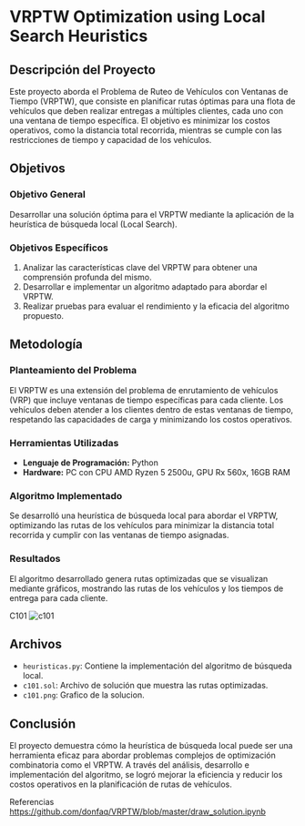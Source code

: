 # VRPTW Optimization using Local Search Heuristics

## Descripción del Proyecto

Este proyecto aborda el Problema de Ruteo de Vehículos con Ventanas de Tiempo (VRPTW), que consiste en planificar rutas óptimas para una flota de vehículos que deben realizar entregas a múltiples clientes, cada uno con una ventana de tiempo específica. El objetivo es minimizar los costos operativos, como la distancia total recorrida, mientras se cumple con las restricciones de tiempo y capacidad de los vehículos.

## Objetivos

### Objetivo General
Desarrollar una solución óptima para el VRPTW mediante la aplicación de la heurística de búsqueda local (Local Search).

### Objetivos Específicos
1. Analizar las características clave del VRPTW para obtener una comprensión profunda del mismo.
2. Desarrollar e implementar un algoritmo adaptado para abordar el VRPTW.
3. Realizar pruebas para evaluar el rendimiento y la eficacia del algoritmo propuesto.

## Metodología

### Planteamiento del Problema
El VRPTW es una extensión del problema de enrutamiento de vehículos (VRP) que incluye ventanas de tiempo específicas para cada cliente. Los vehículos deben atender a los clientes dentro de estas ventanas de tiempo, respetando las capacidades de carga y minimizando los costos operativos.

### Herramientas Utilizadas
- **Lenguaje de Programación:** Python
- **Hardware:** PC con CPU AMD Ryzen 5 2500u, GPU Rx 560x, 16GB RAM

### Algoritmo Implementado
Se desarrolló una heurística de búsqueda local para abordar el VRPTW, optimizando las rutas de los vehículos para minimizar la distancia total recorrida y cumplir con las ventanas de tiempo asignadas.

### Resultados
El algoritmo desarrollado genera rutas optimizadas que se visualizan mediante gráficos, mostrando las rutas de los vehículos y los tiempos de entrega para cada cliente.

C101
![c101](https://github.com/Fabian213/Optimizacion/assets/143827414/d6f9ab51-9510-41c2-bda7-c6e959baeff5)


## Archivos

- `heuristicas.py`: Contiene la implementación del algoritmo de búsqueda local.
- `c101.sol`: Archivo de solución que muestra las rutas optimizadas.
- `c101.png`: Grafico de la solucion.

## Conclusión

El proyecto demuestra cómo la heurística de búsqueda local puede ser una herramienta eficaz para abordar problemas complejos de optimización combinatoria como el VRPTW. A través del análisis, desarrollo e implementación del algoritmo, se logró mejorar la eficiencia y reducir los costos operativos en la planificación de rutas de vehículos.

Referencias
https://github.com/donfaq/VRPTW/blob/master/draw_solution.ipynb
